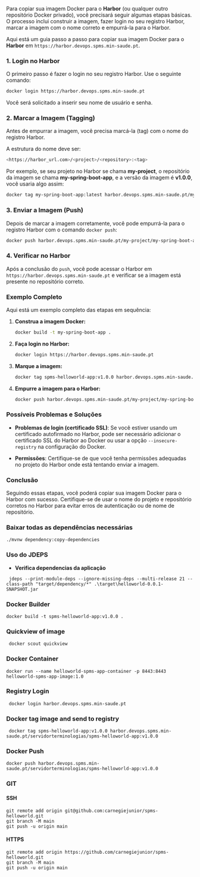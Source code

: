 Para copiar sua imagem Docker para o **Harbor** (ou qualquer outro repositório Docker privado), você precisará seguir algumas etapas básicas. O processo inclui construir a imagem, fazer login no seu registro Harbor, marcar a imagem com o nome correto e empurrá-la para o Harbor.

Aqui está um guia passo a passo para copiar sua imagem Docker para o **Harbor** em `https://harbor.devops.spms.min-saude.pt`.

### 1. **Login no Harbor**
O primeiro passo é fazer o login no seu registro Harbor. Use o seguinte comando:

```bash
docker login https://harbor.devops.spms.min-saude.pt
```

Você será solicitado a inserir seu nome de usuário e senha.

### 2. **Marcar a Imagem (Tagging)**
Antes de empurrar a imagem, você precisa marcá-la (tag) com o nome do registro Harbor.

A estrutura do nome deve ser:

```bash
<https://harbor_url.com>/<project>/<repository>:<tag>
```

Por exemplo, se seu projeto no Harbor se chama **my-project**, o repositório da imagem se chama **my-spring-boot-app**, e a versão da imagem é **v1.0.0**, você usaria algo assim:

```bash
docker tag my-spring-boot-app:latest harbor.devops.spms.min-saude.pt/my-project/my-spring-boot-app:v1.0.0
```

### 3. **Enviar a Imagem (Push)**
Depois de marcar a imagem corretamente, você pode empurrá-la para o registro Harbor com o comando `docker push`:

```bash
docker push harbor.devops.spms.min-saude.pt/my-project/my-spring-boot-app:v1.0.0
```

### 4. **Verificar no Harbor**
Após a conclusão do `push`, você pode acessar o Harbor em `https://harbor.devops.spms.min-saude.pt` e verificar se a imagem está presente no repositório correto.

### Exemplo Completo

Aqui está um exemplo completo das etapas em sequência:

1. **Construa a imagem Docker:**

   ```bash
   docker build -t my-spring-boot-app .
   ```

2. **Faça login no Harbor:**

   ```bash
   docker login https://harbor.devops.spms.min-saude.pt
   ```

3. **Marque a imagem:**

   ```bash
   docker tag spms-helloworld-app:v1.0.0 harbor.devops.spms.min-saude.pt/servidorterminologias/spms-helloworld-app:v1.0.0
   ```

4. **Empurre a imagem para o Harbor:**

   ```bash
   docker push harbor.devops.spms.min-saude.pt/my-project/my-spring-boot-app:v1.0.0
   ```

### Possíveis Problemas e Soluções

- **Problemas de login (certificado SSL)**: Se você estiver usando um certificado autofirmado no Harbor, pode ser necessário adicionar o certificado SSL do Harbor ao Docker ou usar a opção `--insecure-registry` na configuração do Docker.

- **Permissões**: Certifique-se de que você tenha permissões adequadas no projeto do Harbor onde está tentando enviar a imagem.

### Conclusão

Seguindo essas etapas, você poderá copiar sua imagem Docker para o Harbor com sucesso. Certifique-se de usar o nome do projeto e repositório corretos no Harbor para evitar erros de autenticação ou de nome de repositório.

### Baixar todas as dependências necessárias
```
./mvnw dependency:copy-dependencies
```


### Uso do JDEPS
- **Verifica dependencias da aplicação**
```
 jdeps --print-module-deps --ignore-missing-deps --multi-release 21 --class-path "target/dependency/*" .\target\helloworld-0.0.1-SNAPSHOT.jar
```

### Docker Builder
```
docker build -t spms-helloworld-app:v1.0.0 .

```
### Quickview of image
```
 docker scout quickview
```

### Docker Container
```
docker run --name helloworld-spms-app-container -p 8443:8443 helloworld-spms-app-image:1.0
```

### Registry Login
```
 docker login harbor.devops.spms.min-saude.pt
```

### Docker tag image and send to registry
```
 docker tag spms-helloworld-app:v1.0.0 harbor.devops.spms.min-saude.pt/servidorterminologias/spms-helloworld-app:v1.0.0
```

### Docker Push
```
docker push harbor.devops.spms.min-saude.pt/servidorterminologias/spms-helloworld-app:v1.0.0
```

### GIT
#### SSH
```
git remote add origin git@github.com:carnegiejunior/spms-helloworld.git
git branch -M main
git push -u origin main

```

#### HTTPS
```
git remote add origin https://github.com/carnegiejunior/spms-helloworld.git
git branch -M main
git push -u origin main
```
